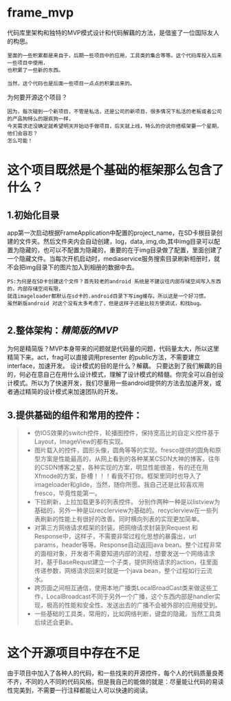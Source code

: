 # frame_mvp


代码库里架构和独特的MVP模式设计和代码解藕的方法，是借鉴了一位国际友人的构思。

    里面的一些积累都是来自于，后期一些项目中的应用，工具类的集合等等。这个代码库投入后来一些项目中使用，
    也积累了一些新的东西。
    
    当然，这个代码也是后面一些项目一点点的积累出来的。
    
    
为何要开源这个项目？
	
	因为，每次碰到一个新项目，不管是私活，还是公司的新项目，很多情况下私活的老板或者公司的产品狗特么的跟疯狗一样，
	今天需求还没确定就希望明天开始动手做项目，后天就上线，特么的你说你搭框架要一个星期，他们会容忍？
	怎么可能！
	
# 这个项目既然是个基础的框架那么包含了什么？
## 1.初始化目录
 app第一次启动根据FrameApplication中配置的project_name，在SD卡根目录创建的文件夹。然后文件夹内会自动创建，log，data,.img,db,其中img目录可以配置为隐藏的，也可以不配置为隐藏的，重要的在于img目录做了配置，里面创建了一个隐藏文件。当每次开机启动时，mediaservice服务搜索目录刷新相册时，就不会把img目录下的图片加入到相册的数据中去。
 
 	PS:为何是在SD卡创建这个文件？首先较老的android 系统是不建议往内部存储空间写入东西的，内部存储空间有限，
	就连imageloader都默认在sd卡的.android目录下写img缓存。所以这是一个好习惯。
	虽然新版android 对这个没有太多考虑了，但是这样子还是比较方便调试，和找bug。
	
# 
## 2.整体架构：*精简版的MVP*
为何是精简版？MVP本身带来的问题就是代码量的问题，代码量太大，所以这里精简下来。act，frag可以直接调用presenter 的public方法，不需要建立interface，加速开发。
设计模式的目的是什么？解藕。
只要达到了我们解藕的目的，何必在意自己在用什么设计模式，理解了设计模式的精髓。你完全可以自创设计模式。所以为了快速开发，我们尽量用一些android提供的方法去加速开发，或者通过精简的设计模式来加速团队的开发。

## 3.提供基础的组件和常用的控件：

>- 仿IOS效果的switch控件，轮播图控件，保持宽高比的自定义控件基于Layout，ImageView的都有实现。
>- 图片载入的控件，圆形头像，圆角等等的实现。fresco提供的圆角和原型方案是性能最高的，从网上看到的各种某某CSDN大神的博客，往年的CSDN博客之星，各种实现的方案，明显性能很差，有的还在用Xfmode的方案，卧槽！！！看我不打你。框架里同时也导入了imageloader和glide，当然，随你所愿。我自己还是比较喜欢用fresco，毕竟性能第一。
>- 下拉刷新，上拉加载更多的列表控件。 分别作两种一种是以listview为基础的，另外一种是以recclerview为基础的。recyclerview在一些列表刷新的性能上有很好的改善。同时横向列表的实现更加简单。
>- 对第三方网络请求框架的封装。把网络请求封装到Request 和 Response中，这样子，不需要非常过程化思想的暴露出，url params，header等等。Response自动返回java bean。整个过程非常的面相对象，开发者不需要知道内部的流程，想要发送一个网络请求时，基于BaseRequst建立一个子类，提供网络请求的action，往里面传递参数，网络请求回来时就是一个java bean，整个过程如行云流水。
>- 跨页面之间相互通信，使用本地广播类LocalBroadCast类来做这些工作，LocalBroadcast不同于另外一个广播，这个东西内部是handler实现，极高的性能和安全性。发送出去的广播不会被外部的应用接受到。
>- 一些基础的工具类，常用的，比如网络判断，键盘的隐藏。当然工具类后续还会更新。

# 这个开源项目中存在不足

由于项目中加入了各种人的代码，和一些找来的开源控件，每个人的代码质量良莠不齐，不同的人不同的代码风格。但是我自己的能做的就是：尽量能让代码的易读性完美到，不需要一行注释都能让人可以快速的阅读。









	